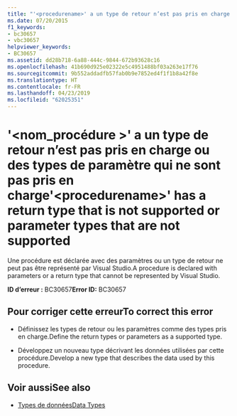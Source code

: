 ```yaml
---
title: "'<procedurename>' a un type de retour n’est pas pris en charge ou des types de paramètre qui ne sont pas pris en charge"
ms.date: 07/20/2015
f1_keywords:
- bc30657
- vbc30657
helpviewer_keywords:
- BC30657
ms.assetid: dd28b718-6a88-444c-9844-672b93628c16
ms.openlocfilehash: 41b690d925e02322e5c4951488bf03a263e17f76
ms.sourcegitcommit: 9b552addadfb57fab0b9e7852ed4f1f1b8a42f8e
ms.translationtype: HT
ms.contentlocale: fr-FR
ms.lasthandoff: 04/23/2019
ms.locfileid: "62025351"
---
```

# <a name="procedurename-has-a-return-type-that-is-not-supported-or-parameter-types-that-are-not-supported"></a><span data-ttu-id="81ccd-102">'\<nom_procédure >' a un type de retour n’est pas pris en charge ou des types de paramètre qui ne sont pas pris en charge</span><span class="sxs-lookup"><span data-stu-id="81ccd-102">'\<procedurename>' has a return type that is not supported or parameter types that are not supported</span></span>
<span data-ttu-id="81ccd-103">Une procédure est déclarée avec des paramètres ou un type de retour ne peut pas être représenté par Visual Studio.</span><span class="sxs-lookup"><span data-stu-id="81ccd-103">A procedure is declared with parameters or a return type that cannot be represented by Visual Studio.</span></span>  
  
 <span data-ttu-id="81ccd-104">**ID d’erreur :** BC30657</span><span class="sxs-lookup"><span data-stu-id="81ccd-104">**Error ID:** BC30657</span></span>  
  
## <a name="to-correct-this-error"></a><span data-ttu-id="81ccd-105">Pour corriger cette erreur</span><span class="sxs-lookup"><span data-stu-id="81ccd-105">To correct this error</span></span>  
  
- <span data-ttu-id="81ccd-106">Définissez les types de retour ou les paramètres comme des types pris en charge.</span><span class="sxs-lookup"><span data-stu-id="81ccd-106">Define the return types or parameters as a supported type.</span></span>  
  
- <span data-ttu-id="81ccd-107">Développez un nouveau type décrivant les données utilisées par cette procédure.</span><span class="sxs-lookup"><span data-stu-id="81ccd-107">Develop a new type that describes the data used by this procedure.</span></span>  
  
## <a name="see-also"></a><span data-ttu-id="81ccd-108">Voir aussi</span><span class="sxs-lookup"><span data-stu-id="81ccd-108">See also</span></span>

- [<span data-ttu-id="81ccd-109">Types de données</span><span class="sxs-lookup"><span data-stu-id="81ccd-109">Data Types</span></span>](../../visual-basic/language-reference/data-types/index.md)
